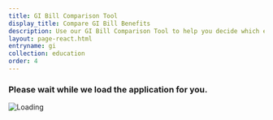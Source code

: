 ```yaml
---
title: GI Bill Comparison Tool
display_title: Compare GI Bill Benefits
description: Use our GI Bill Comparison Tool to help you decide which education program and school is best for you. Find out which benefits you’ll get at your chosen school.
layout: page-react.html
entryname: gi
collection: education
order: 4
---
```

<div id="main">
  <div class="section">
    <div id="react-root">
      <div class="loading-message">
        <h3>Please wait while we load the application for you.</h3>
        <img src="/img/preloader-primary-darkest.gif" alt="Loading">
      </div>
    </div>
  </div>
</div>
